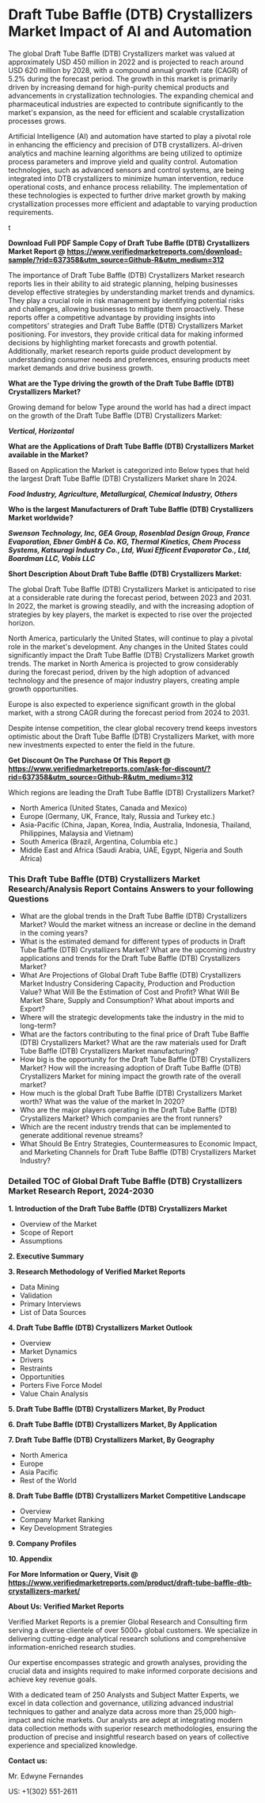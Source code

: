 <meta name="title" content="Global Draft Tube Baffle (DTB) Crystallizers Market Impact of AI and Automation"><meta name="description" content="The global Draft Tube Baffle (DTB) Crystallizers market was valued at approximately USD 450 million in 2022 and is projected to reach around USD 620 million by 2028, w"><meta name="title" content="Draft Tube Baffle (DTB) Crystallizers Market Size, Share, Scope, Trends, Growth, Opportunities, Analysis, Forecast"><h1>Draft Tube Baffle (DTB) Crystallizers Market Impact of AI and Automation</h1><p>The global Draft Tube Baffle (DTB) Crystallizers market was valued at approximately USD 450 million in 2022 and is projected to reach around USD 620 million by 2028, with a compound annual growth rate (CAGR) of 5.2% during the forecast period. The growth in this market is primarily driven by increasing demand for high-purity chemical products and advancements in crystallization technologies. The expanding chemical and pharmaceutical industries are expected to contribute significantly to the market's expansion, as the need for efficient and scalable crystallization processes grows.</p><p>Artificial Intelligence (AI) and automation have started to play a pivotal role in enhancing the efficiency and precision of DTB crystallizers. AI-driven analytics and machine learning algorithms are being utilized to optimize process parameters and improve yield and quality control. Automation technologies, such as advanced sensors and control systems, are being integrated into DTB crystallizers to minimize human intervention, reduce operational costs, and enhance process reliability. The implementation of these technologies is expected to further drive market growth by making crystallization processes more efficient and adaptable to varying production requirements.</p>t</p><p id="" class=""><strong>Download Full PDF Sample Copy of Draft Tube Baffle (DTB) Crystallizers Market Report @ <a href="https://www.verifiedmarketreports.com/download-sample/?rid=637358&utm_source=Github-R&utm_medium=312" target="_blank">https://www.verifiedmarketreports.com/download-sample/?rid=637358&utm_source=Github-R&utm_medium=312</a></strong></p><p>The importance of&nbsp;Draft Tube Baffle (DTB) Crystallizers Market research reports lies in their ability to aid strategic planning, helping businesses develop effective strategies by understanding market trends and dynamics. They play a crucial role in risk management by identifying potential risks and challenges, allowing businesses to mitigate them proactively. These reports offer a competitive advantage by providing insights into competitors' strategies and Draft Tube Baffle (DTB) Crystallizers Market positioning. For investors, they provide critical data for making informed decisions by highlighting market forecasts and growth potential. Additionally, market research reports guide product development by understanding consumer needs and preferences, ensuring products meet market demands and drive business growth.</p><p><strong>What are the&nbsp;Type driving the growth of the Draft Tube Baffle (DTB) Crystallizers Market?</strong></p><p id="" class="">Growing demand for below Type around the world has had a direct impact on the growth of the Draft Tube Baffle (DTB) Crystallizers Market:</p><em><strong>Vertical, Horizontal</strong></em></p><strong>What are the&nbsp;Applications&nbsp;of Draft Tube Baffle (DTB) Crystallizers Market available in the Market?</strong></p><p id="" class="">Based on Application the Market is categorized into Below types that held the largest Draft Tube Baffle (DTB) Crystallizers Market share In 2024.</p><em><strong>Food Industry, Agriculture, Metallurgical, Chemical Industry, Others</strong></em></p><strong>Who is the largest Manufacturers of Draft Tube Baffle (DTB) Crystallizers Market worldwide?</strong></p><p><em><strong>Swenson Technology, Inc, GEA Group, Rosenblad Design Group, France Evaporation, Ebner GmbH & Co. KG, Thermal Kinetics, Chem Process Systems, Katsuragi Industry Co., Ltd, Wuxi Efficent Evaporator Co., Ltd, Boardman LLC, Vobis LLC</strong></em></p><p id="" class=""><strong>Short Description About Draft Tube Baffle (DTB) Crystallizers Market:</strong></p><p>The global Draft Tube Baffle (DTB) Crystallizers Market is anticipated to rise at a considerable rate during the forecast period, between 2023 and 2031. In 2022, the market is growing steadily, and with the increasing adoption of strategies by key players, the market is expected to rise over the projected horizon.</p><p>North America, particularly the United States, will continue to play a pivotal role in the market's development. Any changes in the United States could significantly impact the Draft Tube Baffle (DTB) Crystallizers Market growth trends. The market in North America is projected to grow considerably during the forecast period, driven by the high adoption of advanced technology and the presence of major industry players, creating ample growth opportunities.</p><p>Europe is also expected to experience significant growth in the global market, with a strong CAGR during the forecast period from 2024 to 2031.</p><p>Despite intense competition, the clear global recovery trend keeps investors optimistic about the Draft Tube Baffle (DTB) Crystallizers Market, with more new investments expected to enter the field in the future.</p><p id="" class=""><strong>Get Discount On The Purchase Of This Report @ <a href="https://www.verifiedmarketreports.com/ask-for-discount/?rid=637358&utm_source=Github-R&utm_medium=312" target="_blank">https://www.verifiedmarketreports.com/ask-for-discount/?rid=637358&utm_source=Github-R&utm_medium=312</a></strong></p>Which regions are leading the Draft Tube Baffle (DTB) Crystallizers Market?</p><ul><li>North America (United States, Canada and Mexico)</li><li>Europe (Germany, UK, France, Italy, Russia and Turkey etc.)</li><li>Asia-Pacific (China, Japan, Korea, India, Australia, Indonesia, Thailand, Philippines, Malaysia and Vietnam)</li><li>South America (Brazil, Argentina, Columbia etc.)</li><li>Middle East and Africa (Saudi Arabia, UAE, Egypt, Nigeria and South Africa)</li></ul><h3 id="" class="">This Draft Tube Baffle (DTB) Crystallizers Market Research/Analysis Report Contains Answers to your following Questions</h3><ul><li>What are the global trends in the Draft Tube Baffle (DTB) Crystallizers Market? Would the market witness an increase or decline in the demand in the coming years?</li><li>What is the estimated demand for different types of products in Draft Tube Baffle (DTB) Crystallizers Market? What are the upcoming industry applications and trends for the Draft Tube Baffle (DTB) Crystallizers Market?</li><li>What Are Projections of Global Draft Tube Baffle (DTB) Crystallizers Market Industry Considering Capacity, Production and Production Value? What Will Be the Estimation of Cost and Profit? What Will Be Market Share, Supply and Consumption? What about imports and Export?</li><li>Where will the strategic developments take the industry in the mid to long-term?</li><li>What are the factors contributing to the final price of Draft Tube Baffle (DTB) Crystallizers Market? What are the raw materials used for Draft Tube Baffle (DTB) Crystallizers Market manufacturing?</li><li>How big is the opportunity for the Draft Tube Baffle (DTB) Crystallizers Market? How will the increasing adoption of Draft Tube Baffle (DTB) Crystallizers Market for mining impact the growth rate of the overall market?</li><li>How much is the global Draft Tube Baffle (DTB) Crystallizers Market worth? What was the value of the market In 2020?</li><li>Who are the major players operating in the Draft Tube Baffle (DTB) Crystallizers Market? Which companies are the front runners?</li><li>Which are the recent industry trends that can be implemented to generate additional revenue streams?</li><li>What Should Be Entry Strategies, Countermeasures to Economic Impact, and Marketing Channels for Draft Tube Baffle (DTB) Crystallizers Market Industry?</li></ul><h3 id="" class="">Detailed TOC of Global Draft Tube Baffle (DTB) Crystallizers Market Research Report, 2024-2030</h3><p id="" class=""><strong>1. Introduction of the Draft Tube Baffle (DTB) Crystallizers Market</strong></p><ul><li>Overview of the Market</li><li>Scope of Report</li><li>Assumptions</li></ul><p id="" class=""><strong>2. Executive Summary</strong></p><p id="" class=""><strong>3. Research Methodology of Verified Market Reports</strong></p><ul><li>Data Mining</li><li>Validation</li><li>Primary Interviews</li><li>List of Data Sources</li></ul><p id="" class=""><strong>4. Draft Tube Baffle (DTB) Crystallizers Market Outlook</strong></p><ul><li>Overview</li><li>Market Dynamics</li><li>Drivers</li><li>Restraints</li><li>Opportunities</li><li>Porters Five Force Model</li><li>Value Chain Analysis</li></ul><p id="" class=""><strong>5. Draft Tube Baffle (DTB) Crystallizers Market, By Product</strong></p><p id="" class=""><strong>6. Draft Tube Baffle (DTB) Crystallizers Market, By Application</strong></p><p id="" class=""><strong>7. Draft Tube Baffle (DTB) Crystallizers Market, By Geography</strong></p><ul><li>North America</li><li>Europe</li><li>Asia Pacific</li><li>Rest of the World</li></ul><p id="" class=""><strong>8. Draft Tube Baffle (DTB) Crystallizers Market Competitive Landscape</strong></p><ul><li>Overview</li><li>Company Market Ranking</li><li>Key Development Strategies</li></ul><p id="" class=""><strong>9. Company Profiles</strong></p><p id="" class=""><strong>10. Appendix</strong></p><p id="" class=""><strong>For More Information or Query, Visit @ <a href="https://www.verifiedmarketreports.com/product/draft-tube-baffle-dtb-crystallizers-market/" target="_blank">https://www.verifiedmarketreports.com/product/draft-tube-baffle-dtb-crystallizers-market/</a></strong></p><p id="" class=""><strong>About Us: Verified Market Reports</strong></p><p id="" class="">Verified Market Reports is a premier Global Research and Consulting firm serving a diverse clientele of over 5000+ global customers. We specialize in delivering cutting-edge analytical research solutions and comprehensive information-enriched research studies.</p><p id="" class="">Our expertise encompasses strategic and growth analyses, providing the crucial data and insights required to make informed corporate decisions and achieve key revenue goals.</p><p id="" class="">With a dedicated team of 250 Analysts and Subject Matter Experts, we excel in data collection and governance, utilizing advanced industrial techniques to gather and analyze data across more than 25,000 high-impact and niche markets. Our analysts are adept at integrating modern data collection methods with superior research methodologies, ensuring the production of precise and insightful research based on years of collective experience and specialized knowledge.</p><p id="" class=""><strong>Contact us:</strong></p><p id="" class="">Mr. Edwyne Fernandes</p><p id="" class="">US: +1(302) 551-2611</p>